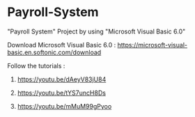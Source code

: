 # Payroll-System
"Payroll System" Project by using "Microsoft Visual Basic 6.0"

Download Microsoft Visual Basic 6.0 :
https://microsoft-visual-basic.en.softonic.com/download

Follow the tutorials :

1. https://youtu.be/dAeyV83jU84

2. https://youtu.be/tYS7uncH8Ds

3. https://youtu.be/mMuM99gPyoo
